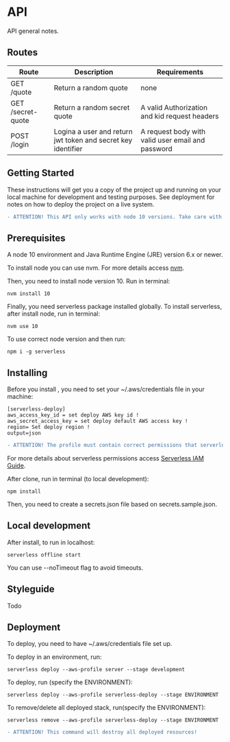 # API
API general notes.

## Routes
| Route | Description | Requirements  |
|---|---|---|
| GET /quote | Return a random quote | none |
| GET /secret-quote | Return a random secret quote | A valid Authorization and kid request headers|
| POST /login | Logina a user and return jwt token and secret key identifier| A request body with valid user email and password|

## Getting Started

These instructions will get you a copy of the project up and running on your local machine for development and testing purposes. See deployment for notes on how to deploy the project on a live system.

```diff
- ATTENTION! This API only works with node 10 versions. Take care with node version that are you running, this can cause a lot of errors.
```

## Prerequisites

A node 10 environment and Java Runtime Engine (JRE) version 6.x or newer.

To install node you can use nvm. For more details access [nvm](https://github.com/nvm-sh/nvm).

Then, you need to install node version 10. Run in terminal:
```
nvm install 10
```
Finally, you need serverless package installed globally.
To install serverless, after install node, run in terminal:
```
nvm use 10
```
To use correct node version and then run:
```
npm i -g serverless
```

## Installing

Before you install , you need to set your ~/.aws/credentials file in your machine:
```
[serverless-deploy]
aws_access_key_id = set deploy AWS key id !
aws_secret_access_key = set deploy default AWS access key !
region= Set deploy region !
output=json
```

```diff
- ATTENTION! The profile must contain correct permissions that serverless needs.
```
For more details about serverless permissions access [Serverless IAM Guide](https://serverless.com/framework/docs/providers/aws/guide/iam/).

After clone, run in terminal (to local development):
```
npm install
```

Then, you need to create a secrets.json file based on secrets.sample.json.

## Local development
After install, to run in localhost:
```
serverless offline start
```
You can use --noTimeout flag to avoid timeouts.

## Styleguide
Todo

## Deployment
To deploy, you need to have ~/.aws/credentials file set up.

To deploy in an environment, run:
```
serverless deploy --aws-profile server --stage development
```

To deploy, run (specify the ENVIRONMENT):
```
serverless deploy --aws-profile serverless-deploy --stage ENVIRONMENT
```

To remove/delete all deployed stack, run(specify the ENVIRONMENT):
```
serverless remove --aws-profile serverless-deploy --stage ENVIRONMENT
```
```diff
- ATTENTION! This command will destroy all deployed resources!
```
